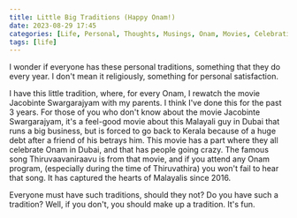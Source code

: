 ```yaml
---
title: Little Big Traditions (Happy Onam!)
date: 2023-08-29 17:45
categories: [Life, Personal, Thoughts, Musings, Onam, Movies, Celebration]
tags: [life]
---
```


I wonder if everyone has these personal traditions, something that they do every year. I don't mean it religiously, something for personal satisfaction.

I have this little tradition, where, for every Onam, I rewatch the movie Jacobinte Swargarajyam with my parents. I think I've done this for the past 3 years. For those of you who don't know about the movie Jacobinte Swargarajyam, it's a feel-good movie about this Malayali guy in Dubai that runs a big business, but is forced to go back to Kerala because of a huge debt after a friend of his betrays him. This movie has a part where they all celebrate Onam in Dubai, and that has people going crazy. The famous song Thiruvaavaniraavu is from that movie, and if you attend any Onam program, (especially during the time of Thiruvathira) you won't fail to hear that song. It has captured the hearts of Malayalis since 2016.

Everyone must have such traditions, should they not? Do you have such a tradition? Well, if you don't, you should make up a tradition. It's fun.
